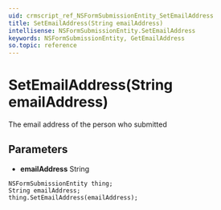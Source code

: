 ```yaml
---
uid: crmscript_ref_NSFormSubmissionEntity_SetEmailAddress
title: SetEmailAddress(String emailAddress)
intellisense: NSFormSubmissionEntity.SetEmailAddress
keywords: NSFormSubmissionEntity, GetEmailAddress
so.topic: reference
---
```


# SetEmailAddress(String emailAddress)

The email address of the person who submitted

## Parameters

* **emailAddress** String

```crmscript
NSFormSubmissionEntity thing;
String emailAddress;
thing.SetEmailAddress(emailAddress);
```

